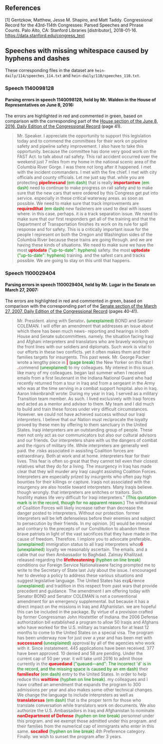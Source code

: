 ## References

[1] Gentzkow, Matthew, Jesse M. Shapiro, and Matt Taddy. Congressional Record for the 43rd-114th Congresses: Parsed Speeches and Phrase Counts. Palo Alto, CA: Stanford Libraries [distributor], 2018-01-16. https://data.stanford.edu/congress_text

## Speeches with missing whitespace caused by hyphens and dashes

These corresponding files in the dataset are `hein-daily/114/speeches_114.txt` and `hein-daily/110/speeches_110.txt`.

### Speech 1140098128
#### Parsing errors in speech 1140098128, held by Mr. Walden in the House of Representatives on June 8, 2016:

The errors are highlighted in red and commented in green, based on comparison with the corresponding part of the [House section of the June 8, 2016, Daily Edition of the Congressional Record](https://www.congress.gov/114/crec/2016/06/08/CREC-2016-06-08-house.pdf) (page 41).

> Mr. Speaker. I appreciate the opportunity to support this legislation today and to commend the committees for their work on pipeline safety and pipeline safety improvement. I also have to take this opportunity. because the committee has done very good work on the FAST Act. to talk about rail safety. This rail accident occurred over the weekend just 7 miles from my home in the national scenic area of the Columbia River Gorge. I was there not long after it happened. I met with the incident commanders. I met with the fire chief. I met with city officials and county officials. Let me just say that. while you are protecting <span style="color:red;font-weight:700">pipelinesand</span> <span style="color:green">(em dash)</span> that is really <span style="color:red;font-weight:700">importantwe</span> <span style="color:green">(em dash)</span> need to continue to make progress on rail safety and to make sure that the new cars that were ordered by this Congress get put into service. especially in these critical waterway areas. as soon as possible. We need to make sure that track improvements are <span style="color:red;font-weight:700">requiredthat</span> <span style="color:green">(em dash)</span> new fasteners are used to deal with issues where. in this case. perhaps. it is a track separation issue. We need to make sure that our first responders get all of the training and that the Department of Transportation finishes its work on its rule for spill response and for safety. This is a critically important issue for the people I represent on both the Oregon and Washington sides of the Columbia River because these trains are going through. and we are having these kinds of situations. We need to make sure we have the most <span style="color:red;font-weight:700">uptodate</span> <span style="color:green">("up-to-date": hyphens)</span> safety. the most <span style="color:red;font-weight:700">uptodate</span> <span style="color:green">("up-to-date": hyphens)</span> training. and the safest cars and tracks possible. We are going to stay on this until that happens.

### Speech 1100029404
#### Parsing errors in speech 1100029404, held by Mr. Lugar in the Senate on March 27, 2007:

The errors are highlighted in red and commented in green, based on comparison with the corresponding part of the [Senate section of the March 27, 2007, Daily Edition of the Congressional Record](https://www.congress.gov/110/crec/2007/03/27/CREC-2007-03-27-senate.pdf) (pages 40-41).

> Mr. President. along with Senator<span style="color:red;font-weight:700">.</span> <span style="color:green">(unexplained)</span> BOND and Senator COLEMAN. I will offer an amendment that addresses an issue about which there has been much news- reporting and hearings in both House and Senate subcommittees. namely. the situation facing Iraqi and Afghani interpreters and translators who are bravely working on the front lines with our soldiers and diplomats. Such work is vital to our efforts in these two conflicts. yet it often makes them and their families targets for insurgents. This past week. Mr. George Packer wrote a lengthy piece in <span style="color:red;font-weight:700">|</span> <span style="color:green">(page break)</span> the New Yorker on this that I <span style="color:red;font-weight:700">.</span>commend <span style="color:green">(unexplained)</span> to my colleagues. My interest in this issue. like many of my colleagues. began last summer when I received emails from a first lieutenant in the Indiana National Guard who had recently returned from a tour in Iraq and from a sergeant in the Army who was at the time serving in a combat support hospital. also in Iraq. Aaron Inkenbrandt wrote: During my year in Iraq. I served as a military Transition team member. As such. I lived exclusively with Iraqi forces and acted as a mentor and advisor to them. My team and I did much to build and train these forces under very difficult circumstances. However. we could not have achieved success without our Iraqi interpreters. I believe that our Nation must reciprocate the loyalty proved by these men by offering to them sanctuary in the United States. Iraqi interpreters are an outstanding group of people. These men not only act as our communicators but also our cultural advisors and our friends. Our interpreters share with us the dangers of combat and the rigors of military life. While interpreters are generally well paid. the .risks associated in assisting Coalition forces are extraordinary. Both at work and at home. interpreters fear for their lives. This fear is often so great that they cannot tell even their closest relatives what they do for a living. The insurgency in Iraq has made clear that they will murder any Iraqi caught assisting Coalition Forces. Interpreters are especially prized by insurgents who often pay high bounties for their killings or capture. Iraqis not associated with the insurgency are also hostile toward interpreters. Many Iraqis believe. though wrongly. that interpreters are snitches or traitors. Such hostility makes life very difficult for Iraqi interpreters." <span style="color:green">(This quotation mark is in the record, though for no apparent reason.)</span> The withdrawal of Coalition Forces will likely increase rather than decrease the danger posted to interpreters. Without our protection. former interpreters will be left defenseless before their enemies and subject to persecution by their friends. In my opinion. [it] would be immoral and contrary to the precepts of our Constitution to abandon these brave patriots in light of the vast sacrifices that they have made in the cause of freedom. Therefore. I implore you to advocate preferable<span style="color:red;font-weight:700">.</span> <span style="color:green">(unexplained)</span> immigration status to all Iraqi interpreters whos<span style="color:red;font-weight:700">6</span> <span style="color:green">(unexplained)</span> loyalty we reasonably ascertain. The emails. and a cable that our then Ambassador to Baghdad. Zalmay Khalilzad. released regarding the <span style="color:red;font-weight:700">lifethreatening</span> <span style="color:green">(hyphen on line break)</span> conditions our Foreign Service Nationalswere facing prompted me to write to the Secretary of State last July about the issue. I encouraged her to develop a policy to address these various situations and suggest legislative language. The United States has exp<span style="color:red;font-weight:700">L</span>rience <span style="color:green">(unexplained)</span> and tradition in this respect from past wars that provide precedent and guidance. The amendment I am offering today with Senator BOND and Senator COLEMAN is not a conventional amendment for an emergency supplemental. but because it has a direct impact on the missions in Iraq and Afghanistan. we are hopeful this can be included in the package. By virtue of a provision crafted by former Congressman John Hostettler of Indiana. the 2006 Defense authorization bill established a program to allow 50 Iraqis and Afghans who have worked for the U.S. military as translators for at least 12 months to come to the United States on a special visa. The program has been underway now for just over a year and has been met with <span style="color:red;font-weight:700">successand</span> <span style="color:green">(unexplained)</span> approval by all of the agencies who work with it. Since instatement. 445 applications have been received. 377 have been approved. 10 denied and 58 are pending. Under the current cap of 50 per year. it will take until 2016 to admit those currently in the <span style="color:red;font-weight:700">queuedand</span> <span style="color:green">("queued—and": The incorrect 'd' is in the record, and the missing space is caused by an em dash)</span> their <span style="color:red;font-weight:700">familiesfor</span> <span style="color:green">(em dash)</span> entry to the United States. In order to help reduce this <span style="color:red;font-weight:700">waittime</span> <span style="color:green">(hyphen on line break)</span>. my colleagues and I have crafted an amendment that expands the program to 300 admissions per year and also makes some other technical changes. We change the language to include interpreters as well as <span style="color:red;font-weight:700">translatorsas</span> <span style="color:green">(em dash)</span> that is the proper term for those who translate conversation while translators work on documents. We also authorize the U.S. Ambassadors in Iraq and Afghanistan to nominate <span style="color:red;font-weight:700">nonDepartment of Defense</span> <span style="color:green">(hyphen on line break)</span> personnel under this program. and we exempt those admitted under this program. and their families from the numerical cap of immigrants who enter in this same. <span style="color:red;font-weight:700">socalled</span> <span style="color:green">(hyphen on line break)</span> 4th Preference category. Finally. we wish to sunset the program after 3 years.
